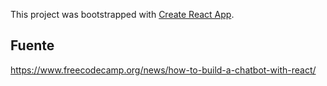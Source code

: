 This project was bootstrapped with [Create React App](https://github.com/facebook/create-react-app).

## Fuente

https://www.freecodecamp.org/news/how-to-build-a-chatbot-with-react/

